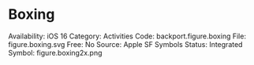 # Boxing

Availability: iOS 16
Category: Activities
Code: backport.figure.boxing
File: figure.boxing.svg
Free: No
Source: Apple SF Symbols
Status: Integrated
Symbol: figure.boxing2x.png